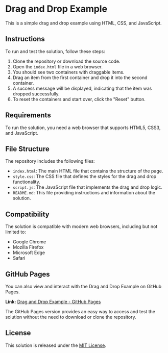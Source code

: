 # Drag and Drop Example

This is a simple drag and drop example using HTML, CSS, and JavaScript.

## Instructions

To run and test the solution, follow these steps:

1. Clone the repository or download the source code.
2. Open the `index.html` file in a web browser.
3. You should see two containers with draggable items.
4. Drag an item from the first container and drop it into the second container.
5. A success message will be displayed, indicating that the item was dropped successfully.
6. To reset the containers and start over, click the "Reset" button.

## Requirements

To run the solution, you need a web browser that supports HTML5, CSS3, and JavaScript.

## File Structure

The repository includes the following files:

- `index.html`: The main HTML file that contains the structure of the page.
- `style.css`: The CSS file that defines the styles for the drag and drop functionality.
- `script.js`: The JavaScript file that implements the drag and drop logic.
- `README.md`: This file providing instructions and information about the solution.

## Compatibility

The solution is compatible with modern web browsers, including but not limited to:

- Google Chrome
- Mozilla Firefox
- Microsoft Edge
- Safari

## GitHub Pages

You can also view and interact with the Drag and Drop Example on GitHub Pages.

**Link:** [Drag and Drop Example - GitHub Pages](https://your-username.github.io/drag-and-drop-example)

The GitHub Pages version provides an easy way to access and test the solution without the need to download or clone the repository.


## License

This solution is released under the [MIT License](LICENSE).
